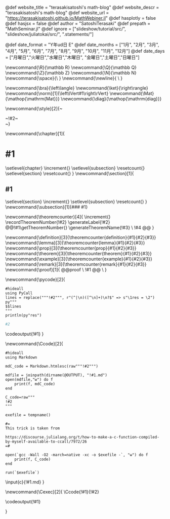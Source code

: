 <!-- ---------------------------------------------------
Add here global page variables to use throughout your
website.
The website_* must be defined for the RSS to work
----------------------------------------------------- -->
@def website_title = "terasakisatoshi's math-blog"
@def website_descr = "terasakisatoshi's math-blog"
@def website_url   = "https://terasakisatoshi.github.io/MathWebiner.jl"
@def hasplotly = false
@def hasjsx = false
@def author = "SatoshiTerasaki"
@def prepath = "MathSeminar.jl"
@def ignore = ["slideshow/tutorial/src/", "slideshow/juliatokai/src/", ".statements/"]

<!-- Thank you Lucas-->
<!-- https://github.com/tlienart/Franklin.jl/blob/e0fe6b99bef5a4a054d793a410e3e83fb9876250/test/utils/misc.jl#L129-L190 -->
@def date_format = "Y年ud日 E"
@def date_months = ["1月", "2月", "3月", "4月", "5月", "6月",
                    "7月", "8月", "9月", "10月", "11月", "12月"]
@def date_days = ["月曜日","火曜日","水曜日","木曜日",
                    "金曜日","土曜日","日曜日"]

<!-- ---------------------------------------------------
Add here global latex commands to use throughout your
pages. It can be math commands but does not need to be.
For instance:
* \newcommand{\phrase}{This is a long phrase to copy.}
----------------------------------------------------- -->
\newcommand{\R}{\mathbb R}
\newcommand{\Q}{\mathbb Q}
\newcommand{\Z}{\mathbb Z}
\newcommand{\N}{\mathbb N}
\newcommand{\space}{\ }
\newcommand{\newline}{ \\ }

<!-- New Command w.r.t Linear Algebra -->
\newcommand{\bra}{\left\langle}
\newcommand{\ket}{\right\rangle}
\newcommand{\norm}[1]{\left\lVert#1\right\rVert}
\newcommand{\Mat}{\mathop{\mathrm{Mat}}}
\newcommand{\diag}{\mathop{\mathrm{diag}}}

<!-- Put a box around something and pass some css styling to the box
(useful for images for instance) e.g. :
\style{width:80%;}{![](path/to/img.png)} -->
\newcommand{\style}[2]{~~~<div style="!#1;margin-left:auto;margin-right:auto;">~~~!#2~~~</div>~~~}

<!-- define document counter enumerated by utils.jl -->

\newcommand{\chapter}[1]{
# #1
\setlevel{chapter} \increment{}
\setlevel{subsection} \resetcount{} <!-- reset subsection -->
\setlevel{section} \resetcount{}    <!-- reset section -->
}
\newcommand{\section}[1]{
## #1

\setlevel{section} \increment{}     <!-- increment section -->
\setlevel{subsection} \resetcount{} <!-- reset subsection -->
}
\newcommand{\subsection}[1]{### #1}

<!-- theorem_name, label, title, statement-->
\newcommand{\theoremcounter}[4]{
\increment{}
\recordTheoremNumber{!#2}
\generateLabel{!#2}
@@!#1\getTheoremNumber{} \generateTheoremName{!#3} \\ <!-- newline -->
!#4
@@
}

<!-- \command{label}{name}{statement} -->
\newcommand{\definition}[3]{\theoremcounter{definition}{#1}{#2}{#3}}
\newcommand{\lemma}[3]{\theoremcounter{lemma}{#1}{#2}{#3}}
\newcommand{\prop}[3]{\theoremcounter{prop}{#1}{#2}{#3}}
\newcommand{\theorem}[3]{\theoremcounter{theorem}{#1}{#2}{#3}}
\newcommand{\example}[3]{\theoremcounter{example}{#1}{#2}{#3}}
\newcommand{\remark}[3]{\theoremcounter{remark}{#1}{#2}{#3}}
\newcommand{\proof}[1]{
@@proof \\ <!-- new line -->
!#1
@@
\\ <!-- new line-->
}


\newcommand{\pycode}[2]{
```julia:!#1
#hideall
using PyCall
lines = replace("""!#2""", r"(^|\n)([^\n]+)\n?$" => s"\1res = \2")
py"""
$$lines
"""
println(py"res")
```
```python
#2
```
\codeoutput{!#1}
}


<!-- display C code with syntax highlight-->
\newcommand{\Ccode}[2]{
```julia:!#1
#hideall
using Markdown

mdC_code = Markdown.htmlesc(raw"""!#2""")

mdfile = joinpath(dirname(@OUTPUT), "!#1.md")
open(mdfile,"w") do f
    print(f, mdC_code)
end

C_code=raw"""
!#2
"""

exefile = tempname()

#=
This trick is taken from

https://discourse.julialang.org/t/how-to-make-a-c-function-compiled-by-myself-available-to-ccall/7972/26
=#

open(`gcc -Wall -O2 -march=native -xc -o $exefile -`, "w") do f
    print(f, C_code)
end

run(`$exefile`)
```

\input{c}{!#1.md}
}

<!-- run C code and display code and its result -->
\newcommand{\Cexec}[2]{
\Ccode{!#1}{!#2}

\codeoutput{!#1}

}
